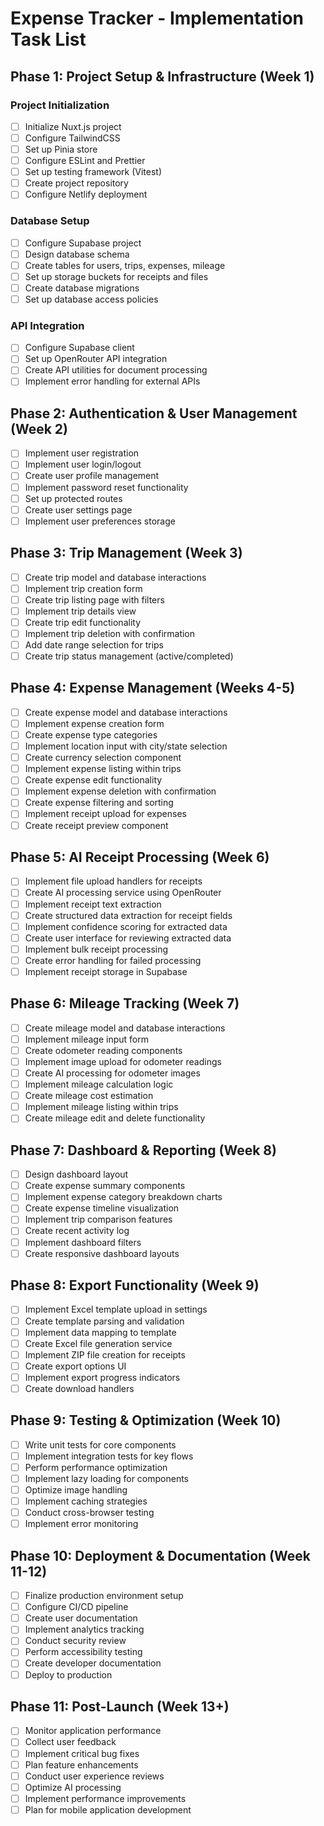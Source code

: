 # Expense Tracker - Implementation Task List

## Phase 1: Project Setup & Infrastructure (Week 1)

### Project Initialization
- [ ] Initialize Nuxt.js project
- [ ] Configure TailwindCSS
- [ ] Set up Pinia store
- [ ] Configure ESLint and Prettier
- [ ] Set up testing framework (Vitest)
- [ ] Create project repository
- [ ] Configure Netlify deployment

### Database Setup
- [ ] Configure Supabase project
- [ ] Design database schema
- [ ] Create tables for users, trips, expenses, mileage
- [ ] Set up storage buckets for receipts and files
- [ ] Create database migrations
- [ ] Set up database access policies

### API Integration
- [ ] Configure Supabase client
- [ ] Set up OpenRouter API integration
- [ ] Create API utilities for document processing
- [ ] Implement error handling for external APIs

## Phase 2: Authentication & User Management (Week 2)

- [ ] Implement user registration
- [ ] Implement user login/logout
- [ ] Create user profile management
- [ ] Implement password reset functionality
- [ ] Set up protected routes
- [ ] Create user settings page
- [ ] Implement user preferences storage

## Phase 3: Trip Management (Week 3)

- [ ] Create trip model and database interactions
- [ ] Implement trip creation form
- [ ] Create trip listing page with filters
- [ ] Implement trip details view
- [ ] Create trip edit functionality
- [ ] Implement trip deletion with confirmation
- [ ] Add date range selection for trips
- [ ] Create trip status management (active/completed)

## Phase 4: Expense Management (Weeks 4-5)

- [ ] Create expense model and database interactions
- [ ] Implement expense creation form
- [ ] Create expense type categories
- [ ] Implement location input with city/state selection
- [ ] Create currency selection component
- [ ] Implement expense listing within trips
- [ ] Create expense edit functionality
- [ ] Implement expense deletion with confirmation
- [ ] Create expense filtering and sorting
- [ ] Implement receipt upload for expenses
- [ ] Create receipt preview component

## Phase 5: AI Receipt Processing (Week 6)

- [ ] Implement file upload handlers for receipts
- [ ] Create AI processing service using OpenRouter
- [ ] Implement receipt text extraction
- [ ] Create structured data extraction for receipt fields
- [ ] Implement confidence scoring for extracted data
- [ ] Create user interface for reviewing extracted data
- [ ] Implement bulk receipt processing
- [ ] Create error handling for failed processing
- [ ] Implement receipt storage in Supabase

## Phase 6: Mileage Tracking (Week 7)

- [ ] Create mileage model and database interactions
- [ ] Implement mileage input form
- [ ] Create odometer reading components
- [ ] Implement image upload for odometer readings
- [ ] Create AI processing for odometer images
- [ ] Implement mileage calculation logic
- [ ] Create mileage cost estimation
- [ ] Implement mileage listing within trips
- [ ] Create mileage edit and delete functionality

## Phase 7: Dashboard & Reporting (Week 8)

- [ ] Design dashboard layout
- [ ] Create expense summary components
- [ ] Implement expense category breakdown charts
- [ ] Create expense timeline visualization
- [ ] Implement trip comparison features
- [ ] Create recent activity log
- [ ] Implement dashboard filters
- [ ] Create responsive dashboard layouts

## Phase 8: Export Functionality (Week 9)

- [ ] Implement Excel template upload in settings
- [ ] Create template parsing and validation
- [ ] Implement data mapping to template
- [ ] Create Excel file generation service
- [ ] Implement ZIP file creation for receipts
- [ ] Create export options UI
- [ ] Implement export progress indicators
- [ ] Create download handlers

## Phase 9: Testing & Optimization (Week 10)

- [ ] Write unit tests for core components
- [ ] Implement integration tests for key flows
- [ ] Perform performance optimization
- [ ] Implement lazy loading for components
- [ ] Optimize image handling
- [ ] Implement caching strategies
- [ ] Conduct cross-browser testing
- [ ] Implement error monitoring

## Phase 10: Deployment & Documentation (Week 11-12)

- [ ] Finalize production environment setup
- [ ] Configure CI/CD pipeline
- [ ] Create user documentation
- [ ] Implement analytics tracking
- [ ] Conduct security review
- [ ] Perform accessibility testing
- [ ] Create developer documentation
- [ ] Deploy to production

## Phase 11: Post-Launch (Week 13+)

- [ ] Monitor application performance
- [ ] Collect user feedback
- [ ] Implement critical bug fixes
- [ ] Plan feature enhancements
- [ ] Conduct user experience reviews
- [ ] Optimize AI processing
- [ ] Implement performance improvements
- [ ] Plan for mobile application development